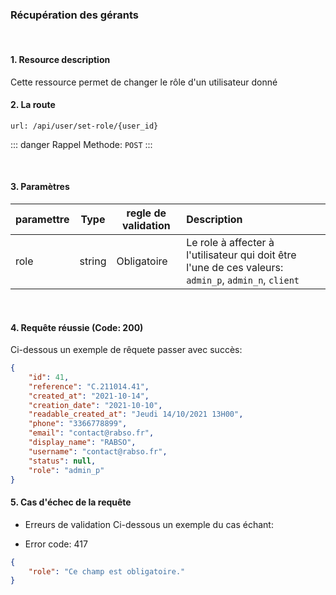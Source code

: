 <meta charset="utf-8"/>

### Récupération des gérants

<br />

#### 1. Resource description

Cette ressource permet de changer le rôle d'un utilisateur donné

#### 2. La route
```
url: /api/user/set-role/{user_id}
```

::: danger Rappel
Methode:  `POST`
:::

<br />

#### 3. Paramètres

| paramettre | Type | regle de validation | Description |
| -------------------- | :---------: | ------------------------------------------------------------------------------------------------------------ | :-------------------------------------------------------------------------------------------------------- |
| role | string | Obligatoire | Le role à affecter à l'utilisateur qui doit être l'une de ces valeurs: `admin_p`, `admin_n`, `client` |

<br />

#### 4. Requête réussie (Code: 200)

Ci-dessous un exemple de rêquete passer avec succès:

``` JSON
{
    "id": 41,
    "reference": "C.211014.41",
    "created_at": "2021-10-14",
    "creation_date": "2021-10-10",
    "readable_created_at": "Jeudi 14/10/2021 13H00",
    "phone": "3366778899",
    "email": "contact@rabso.fr",
    "display_name": "RABSO",
    "username": "contact@rabso.fr",
    "status": null,
    "role": "admin_p"
}
```


#### 5. Cas d'échec de la requête
- Erreurs de validation
Ci-dessous un exemple du cas échant:

-  Error code: 417
```json
{
    "role": "Ce champ est obligatoire."
}
```
